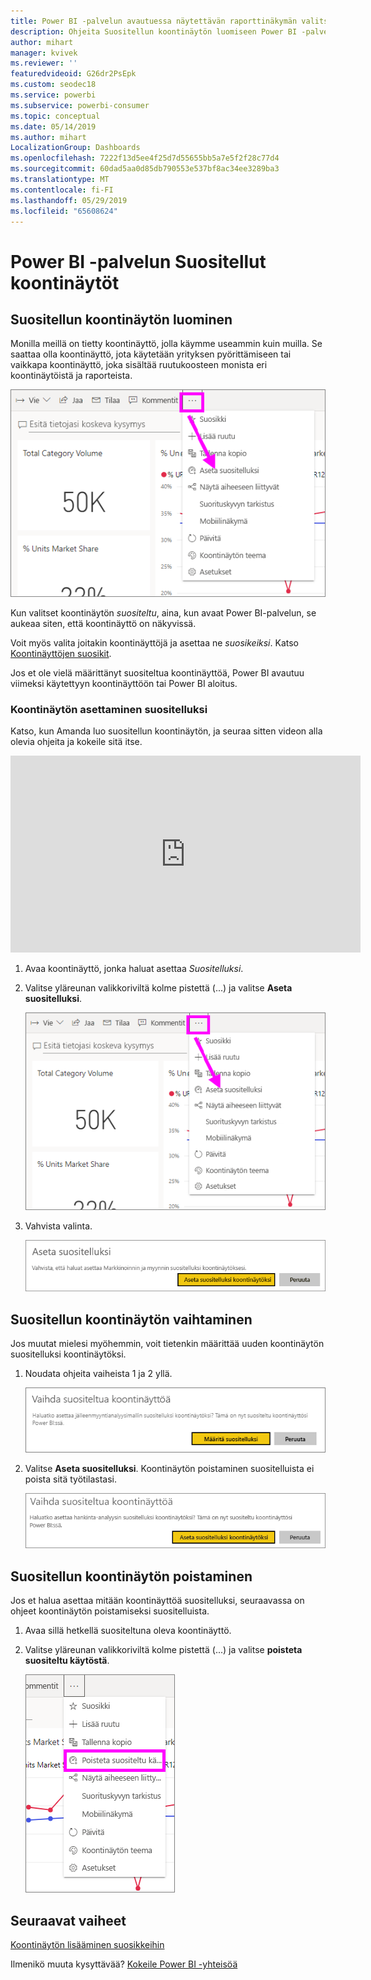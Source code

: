 ```yaml
---
title: Power BI -palvelun avautuessa näytettävän raporttinäkymän valitseminen
description: Ohjeita Suositellun koontinäytön luomiseen Power BI -palvelussa
author: mihart
manager: kvivek
ms.reviewer: ''
featuredvideoid: G26dr2PsEpk
ms.custom: seodec18
ms.service: powerbi
ms.subservice: powerbi-consumer
ms.topic: conceptual
ms.date: 05/14/2019
ms.author: mihart
LocalizationGroup: Dashboards
ms.openlocfilehash: 7222f13d5ee4f25d7d55655bb5a7e5f2f28c77d4
ms.sourcegitcommit: 60dad5aa0d85db790553e537bf8ac34ee3289ba3
ms.translationtype: MT
ms.contentlocale: fi-FI
ms.lasthandoff: 05/29/2019
ms.locfileid: "65608624"
---
```

# <a name="featured-dashboards-in-power-bi-service"></a>Power BI -palvelun Suositellut koontinäytöt
## <a name="create-a-featured-dashboard"></a>Suositellun koontinäytön luominen
Monilla meillä on tietty koontinäyttö, jolla käymme useammin kuin muilla.  Se saattaa olla koontinäyttö, jota käytetään yrityksen pyörittämiseen tai vaikkapa koontinäyttö, joka sisältää ruutukoosteen monista eri koontinäytöistä ja raporteista.

![Aseta suositelluksi -kuvake](./media/end-user-featured/power-bi-dropdown.png)

Kun valitset koontinäytön *suositeltu*, aina, kun avaat Power BI-palvelun, se aukeaa siten, että koontinäyttö on näkyvissä.  

Voit myös valita joitakin koontinäyttöjä ja asettaa ne *suosikeiksi*. Katso [Koontinäyttöjen suosikit](end-user-favorite.md).

Jos et ole vielä määrittänyt suositeltua koontinäyttöä, Power BI avautuu viimeksi käytettyyn koontinäyttöön tai Power BI aloitus.  

### <a name="to-set-a-dashboard-as-featured"></a>Koontinäytön asettaminen **suositelluksi**
Katso, kun Amanda luo suositellun koontinäytön, ja seuraa sitten videon alla olevia ohjeita ja kokeile sitä itse.

<iframe width="560" height="315" src="https://www.youtube.com/embed/G26dr2PsEpk" frameborder="0" allowfullscreen></iframe>



1. Avaa koontinäyttö, jonka haluat asettaa *Suositelluksi*. 
2. Valitse yläreunan valikkoriviltä kolme pistettä (...) ja valitse **Aseta suositelluksi**.  
   
    ![Aseta suositelluksi -kuvake](./media/end-user-featured/power-bi-dropdown.png)
3. Vahvista valinta.
   
    ![Aseta suositeltu koontinäyttö](./media/end-user-featured/power-bi-featured-confirm.png)

## <a name="change-the-featured-dashboard"></a>Suositellun koontinäytön vaihtaminen
Jos muutat mielesi myöhemmin, voit tietenkin määrittää uuden koontinäytön suositelluksi koontinäytöksi.

1. Noudata ohjeita vaiheista 1 ja 2 yllä.
   
    ![Vaihda suositeltua koontinäyttöä -ikkuna](./media/end-user-featured/power-bi-change-feature.png)
2. Valitse **Aseta suositelluksi**. Koontinäytön poistaminen suositelluista ei poista sitä työtilastasi.  
   
    ![onnistumisilmoitus](./media/end-user-featured/power-bi-unfeature-new.png)

## <a name="remove-the-featured-dashboard"></a>Suositellun koontinäytön poistaminen
Jos et halua asettaa mitään koontinäyttöä suositelluksi, seuraavassa on ohjeet koontinäytön poistamiseksi suositelluista.

1. Avaa sillä hetkellä suositeltuna oleva koontinäyttö.
2. Valitse yläreunan valikkoriviltä kolme pistettä (...) ja valitse **poisteta suositeltu käytöstä**.

    ![Poistetaanko valittu suositeltu koontinäyttö käytöstä](./media/end-user-featured/power-bi-unfeature-newer.png)
   
## <a name="next-steps"></a>Seuraavat vaiheet
[Koontinäytön lisääminen suosikkeihin](end-user-favorite.md)

Ilmenikö muuta kysyttävää? [Kokeile Power BI -yhteisöä](http://community.powerbi.com/)

